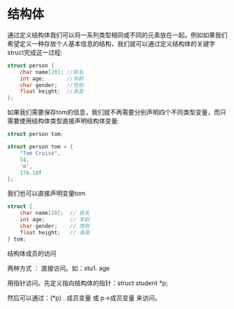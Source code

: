 # 结构体

 通过定义结构体我们可以将一系列类型相同或不同的元素放在一起。例如如果我们希望定义一种存放个人基本信息的结构，我们就可以通过定义结构体的关键字struct完成这一过程:

```c
struct person {
    char name[20]; //姓名
    int age;       //年龄
    char gender;   //性别
    float height;  //身高
};
```

如果我们需要保存tom的信息，我们就不再需要分别声明四个不同类型变量，而只需要使用结构体类型直接声明结构体变量:

```c
struct person tom;
```

```c
struct person tom = {
    "Tom Cruise",
    54,
    'm',
    170.18f
};
```

我们也可以直接声明变量tom

```c
struct {
    char name[20];  // 姓名
    int age;        // 年龄
    char gender;    // 性别
    float height;   // 身高
} tom;
```

结构体成员的访问

两种方式 ： 直接访问。如：stu1. age

用指针访问。先定义指向结构体的指针：struct student *p;

然后可以通过：(*p) . 成员变量   或  p->成员变量  来访问。